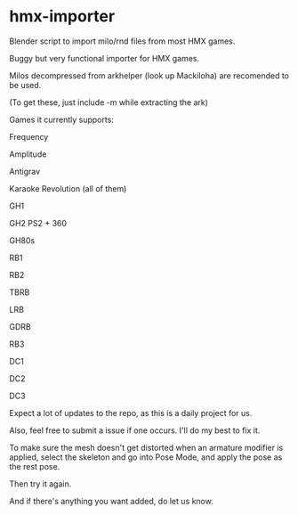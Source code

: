 # hmx-importer
Blender script to import milo/rnd files from most HMX games.

Buggy but very functional importer for HMX games.

Milos decompressed from arkhelper (look up Mackiloha) are recomended to be used.

(To get these, just include -m while extracting the ark)

Games it currently supports:

Frequency

Amplitude

Antigrav

Karaoke Revolution (all of them)

GH1

GH2 PS2 + 360

GH80s

RB1

RB2

TBRB

LRB

GDRB

RB3

DC1

DC2

DC3

Expect a lot of updates to the repo, as this is a daily project for us.

Also, feel free to submit a issue if one occurs. I'll do my best to fix it.

To make sure the mesh doesn't get distorted when an armature modifier is applied, select the skeleton and go into Pose Mode, and apply the pose as the rest pose.

Then try it again.

And if there's anything you want added, do let us know.

